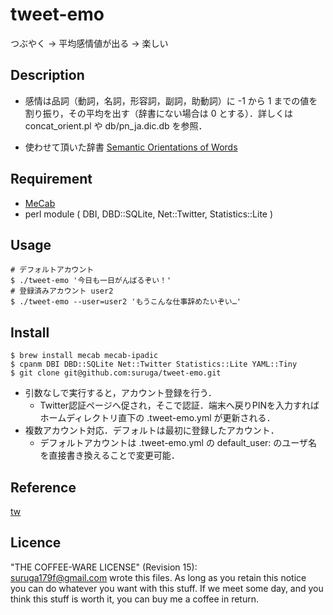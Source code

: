 tweet-emo
====

つぶやく -> 平均感情値が出る -> 楽しい
           
## Description

* 感情は品詞（動詞，名詞，形容詞，副詞，助動詞）に -1 から 1 までの値を割り振り，その平均を出す（辞書にない場合は 0 とする）．詳しくは concat_orient.pl や db/pn_ja.dic.db を参照．

* 使わせて頂いた辞書 [Semantic Orientations of Words](http://www.lr.pi.titech.ac.jp/~takamura/pndic_en.html)

## Requirement

* [MeCab](https://code.google.com/p/mecab/)
* perl module ( DBI, DBD::SQLite, Net::Twitter, Statistics::Lite )
      
## Usage

```
# デフォルトアカウント
$ ./tweet-emo '今日も一日がんばるぞい！'
# 登録済みアカウント user2
$ ./tweet-emo --user=user2 'もうこんな仕事辞めたいぞい…'
```

## Install

```
$ brew install mecab mecab-ipadic
$ cpanm DBI DBD::SQLite Net::Twitter Statistics::Lite YAML::Tiny
$ git clone git@github.com:suruga/tweet-emo.git
```                              

* 引数なしで実行すると，アカウント登録を行う．
    * Twitter認証ページへ促され，そこで認証．端末へ戻りPINを入力すればホームディレクトリ直下の .tweet-emo.yml が更新される．
* 複数アカウント対応．デフォルトは最初に登録したアカウント．
    * デフォルトアカウントは .tweet-emo.yml の default_user: のユーザ名を直接書き換えることで変更可能．

## Reference

[tw](https://github.com/shokai/tw)

## Licence

"THE COFFEE-WARE LICENSE" (Revision 15):  
<suruga179f@gmail.com> wrote this files.  As long as you retain this notice  
you can do whatever you want with this stuff. If we meet some day, and you  
think this stuff is worth it, you can buy me a coffee in return.
